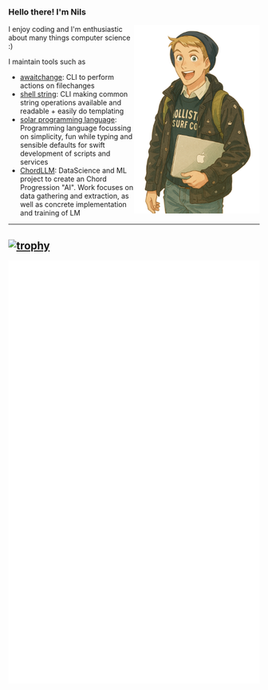 ### Hello there! I'm Nils

<img src="./ghibli_avatar.png" style="float: right; height: 10cm" />
I enjoy coding and I'm enthusiastic about many things computer science :)

I maintain tools such as
- [awaitchange](https://github.com/nilsmartel/awaitchange): CLI to perform actions on filechanges
- [shell string](https://github.com/nilsmartel/string): CLI making common string operations available and readable + easily do templating
- [solar programming language](https://github.com/solar-lang/): Programming language focussing on simplicity, fun while typing and sensible defaults for swift development of scripts and services
- [ChordLLM](https://github.com/nilsmartel/ChordLLM): DataScience and ML project to create an Chord Progression "AI". Work focuses on data gathering and extraction, as well as concrete implementation and training of LM
---

[![trophy](https://github-profile-trophy.vercel.app/?username=ryo-ma)](https://github.com/ryo-ma/github-profile-trophy)
---
![Commit History](/metrics.plugin.calendar.full.svg)


